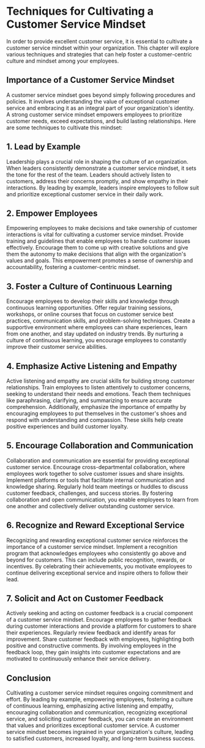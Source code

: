 Techniques for Cultivating a Customer Service Mindset
================================================================

In order to provide excellent customer service, it is essential to cultivate a customer service mindset within your organization. This chapter will explore various techniques and strategies that can help foster a customer-centric culture and mindset among your employees.

Importance of a Customer Service Mindset
----------------------------------------

A customer service mindset goes beyond simply following procedures and policies. It involves understanding the value of exceptional customer service and embracing it as an integral part of your organization's identity. A strong customer service mindset empowers employees to prioritize customer needs, exceed expectations, and build lasting relationships. Here are some techniques to cultivate this mindset:

## 1. Lead by Example

Leadership plays a crucial role in shaping the culture of an organization. When leaders consistently demonstrate a customer service mindset, it sets the tone for the rest of the team. Leaders should actively listen to customers, address their concerns promptly, and show empathy in their interactions. By leading by example, leaders inspire employees to follow suit and prioritize exceptional customer service in their daily work.

## 2. Empower Employees

Empowering employees to make decisions and take ownership of customer interactions is vital for cultivating a customer service mindset. Provide training and guidelines that enable employees to handle customer issues effectively. Encourage them to come up with creative solutions and give them the autonomy to make decisions that align with the organization's values and goals. This empowerment promotes a sense of ownership and accountability, fostering a customer-centric mindset.

## 3. Foster a Culture of Continuous Learning

Encourage employees to develop their skills and knowledge through continuous learning opportunities. Offer regular training sessions, workshops, or online courses that focus on customer service best practices, communication skills, and problem-solving techniques. Create a supportive environment where employees can share experiences, learn from one another, and stay updated on industry trends. By nurturing a culture of continuous learning, you encourage employees to constantly improve their customer service abilities.

## 4. Emphasize Active Listening and Empathy

Active listening and empathy are crucial skills for building strong customer relationships. Train employees to listen attentively to customer concerns, seeking to understand their needs and emotions. Teach them techniques like paraphrasing, clarifying, and summarizing to ensure accurate comprehension. Additionally, emphasize the importance of empathy by encouraging employees to put themselves in the customer's shoes and respond with understanding and compassion. These skills help create positive experiences and build customer loyalty.

## 5. Encourage Collaboration and Communication

Collaboration and communication are essential for providing exceptional customer service. Encourage cross-departmental collaboration, where employees work together to solve customer issues and share insights. Implement platforms or tools that facilitate internal communication and knowledge sharing. Regularly hold team meetings or huddles to discuss customer feedback, challenges, and success stories. By fostering collaboration and open communication, you enable employees to learn from one another and collectively deliver outstanding customer service.

## 6. Recognize and Reward Exceptional Service

Recognizing and rewarding exceptional customer service reinforces the importance of a customer service mindset. Implement a recognition program that acknowledges employees who consistently go above and beyond for customers. This can include public recognition, rewards, or incentives. By celebrating their achievements, you motivate employees to continue delivering exceptional service and inspire others to follow their lead.

## 7. Solicit and Act on Customer Feedback

Actively seeking and acting on customer feedback is a crucial component of a customer service mindset. Encourage employees to gather feedback during customer interactions and provide a platform for customers to share their experiences. Regularly review feedback and identify areas for improvement. Share customer feedback with employees, highlighting both positive and constructive comments. By involving employees in the feedback loop, they gain insights into customer expectations and are motivated to continuously enhance their service delivery.

Conclusion
----------

Cultivating a customer service mindset requires ongoing commitment and effort. By leading by example, empowering employees, fostering a culture of continuous learning, emphasizing active listening and empathy, encouraging collaboration and communication, recognizing exceptional service, and soliciting customer feedback, you can create an environment that values and prioritizes exceptional customer service. A customer service mindset becomes ingrained in your organization's culture, leading to satisfied customers, increased loyalty, and long-term business success.
